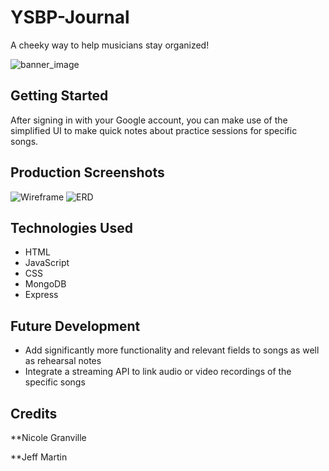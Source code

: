 # YSBP-Journal
A cheeky way to help musicians stay organized!

![banner_image](https://i.imgur.com/pCFYG61.png)

## Getting Started

After signing in with your Google account, you can make use of the simplified UI to make quick notes about practice sessions for specific songs.


## Production Screenshots

![Wireframe](https://i.imgur.com/EKFKXLR.png)
![ERD](https://i.imgur.com/5TVXF6h.png)

## Technologies Used
* HTML
* JavaScript
* CSS
* MongoDB
* Express

## Future Development

* Add significantly more functionality and relevant fields to songs as well as rehearsal notes
* Integrate a streaming API to link audio or video recordings of the specific songs

## Credits

**Nicole Granville

**Jeff Martin
